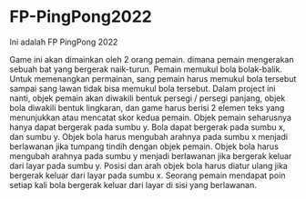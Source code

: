 # FP-PingPong2022
Ini adalah FP PingPong 2022

Game ini akan dimainkan oleh 2 orang pemain. dimana pemain mengerakan sebuah bat yang bergerak naik-turun. Pemain memukul bola bolak-balik. Untuk memenangkan permainan, sang pemain harus memukul bola tersebut sampai sang lawan tidak bisa memukul bola tersebut. Dalam project ini nanti, objek pemain akan diwakili bentuk persegi / persegi panjang, objek bola diwakili bentuk lingkaran, dan game harus berisi 2 elemen teks yang menunjukkan atau mencatat skor kedua pemain. Objek pemain seharusnya hanya dapat bergerak pada sumbu y. Bola dapat bergerak pada sumbu x, dan sumbu y. Objek bola harus mengubah arahnya pada sumbu x menjadi berlawanan jika tumpang tindih dengan objek pemain. Objek bola harus mengubah arahnya pada sumbu y menjadi berlawanan jika bergerak keluar dari layar pada sumbu y. Posisi dan arah objek bola harus diatur ulang jika bergerak keluar dari layar pada sumbu x. Seorang pemain mendapat poin setiap kali bola bergerak keluar dari layar di sisi yang berlawanan.
